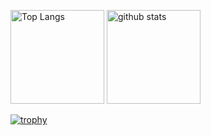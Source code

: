 <p align="left"> 
  <img alt="Top Langs" height="150px" src="https://github-readme-stats.vercel.app/api/top-langs/?username=nakatsuka-k&layout=compact&count_private=true&show_icons=true&theme=onedark" />
  <img alt="github stats" height="150px" src="https://github-readme-stats.vercel.app/api?username=nakatsuka-k&count_private=true&show_icons=true&show_icons=true&theme=onedark" />
</p>

[![trophy](https://github-profile-trophy.vercel.app/?username=nakatsuka-k&theme=onedark&column=7
)](https://github.com/ryo-ma/github-profile-trophy)
